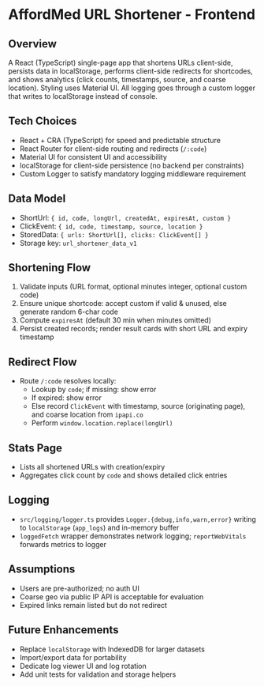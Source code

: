 # AffordMed URL Shortener - Frontend

## Overview
A React (TypeScript) single-page app that shortens URLs client-side, persists data in localStorage, performs client-side redirects for shortcodes, and shows analytics (click counts, timestamps, source, and coarse location). Styling uses Material UI. All logging goes through a custom logger that writes to localStorage instead of console.

## Tech Choices
- React + CRA (TypeScript) for speed and predictable structure
- React Router for client-side routing and redirects (`/:code`)
- Material UI for consistent UI and accessibility
- localStorage for client-side persistence (no backend per constraints)
- Custom Logger to satisfy mandatory logging middleware requirement

## Data Model
- ShortUrl: `{ id, code, longUrl, createdAt, expiresAt, custom }`
- ClickEvent: `{ id, code, timestamp, source, location }`
- StoredData: `{ urls: ShortUrl[], clicks: ClickEvent[] }`
- Storage key: `url_shortener_data_v1`

## Shortening Flow
1. Validate inputs (URL format, optional minutes integer, optional custom code)
2. Ensure unique shortcode: accept custom if valid & unused, else generate random 6-char code
3. Compute `expiresAt` (default 30 min when minutes omitted)
4. Persist created records; render result cards with short URL and expiry timestamp

## Redirect Flow
- Route `/:code` resolves locally:
  - Lookup by `code`; if missing: show error
  - If expired: show error
  - Else record `ClickEvent` with timestamp, source (originating page), and coarse location from `ipapi.co`
  - Perform `window.location.replace(longUrl)`

## Stats Page
- Lists all shortened URLs with creation/expiry
- Aggregates click count by `code` and shows detailed click entries

## Logging
- `src/logging/logger.ts` provides `Logger.{debug,info,warn,error}` writing to `localStorage` (`app_logs`) and in-memory buffer
- `loggedFetch` wrapper demonstrates network logging; `reportWebVitals` forwards metrics to logger

## Assumptions
- Users are pre-authorized; no auth UI
- Coarse geo via public IP API is acceptable for evaluation
- Expired links remain listed but do not redirect

## Future Enhancements
- Replace `localStorage` with IndexedDB for larger datasets
- Import/export data for portability
- Dedicate log viewer UI and log rotation
- Add unit tests for validation and storage helpers

